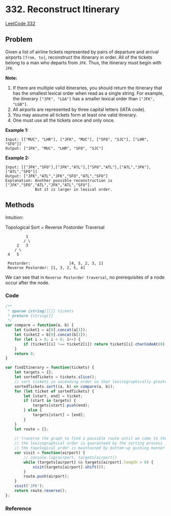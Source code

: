 # 332. Reconstruct Itinerary

[LeetCode 332](https://leetcode.com/problems/reconstruct-itinerary/)

## Problem

Given a list of airline tickets represented by pairs of departure and arrival airports `[from, to]`, reconstruct the itinerary in order. All of the tickets belong to a man who departs from `JFK`. Thus, the itinerary must begin with `JFK`.

**Note:**

1. If there are multiple valid itineraries, you should return the itinerary that has the smallest lexical order when read as a single string. For example, the itinerary `["JFK", "LGA"]` has a smaller lexical order than `["JFK", "LGB"]`.
2. All airports are represented by three capital letters (IATA code).
3. You may assume all tickets form at least one valid itinerary.
4. One must use all the tickets once and only once.

**Example 1:**

```
Input: [["MUC", "LHR"], ["JFK", "MUC"], ["SFO", "SJC"], ["LHR", "SFO"]]
Output: ["JFK", "MUC", "LHR", "SFO", "SJC"]
```

**Example 2:**

```
Input: [["JFK","SFO"],["JFK","ATL"],["SFO","ATL"],["ATL","JFK"],["ATL","SFO"]]
Output: ["JFK","ATL","JFK","SFO","ATL","SFO"]
Explanation: Another possible reconstruction is ["JFK","SFO","ATL","JFK","ATL","SFO"].
             But it is larger in lexical order.
```

## Methods
Intuition: 

Topological Sort = Reverse Postorder Traversal

```
		 1
		/ \
	 2   3
	/ \ 
 4	 5
 
 Postorder: 				[4, 5, 2, 3, 1]
 Reverse Postorder: [1, 3, 2, 5, 4]
```

We can see that in `Reverse Postorder traversal`, no prerequisites of a node occur after the node.


### Code
```JavaScript
/**
 * @param {string[][]} tickets
 * @return {string[]}
 */
var compare = function(a, b) {
    let ticket1 = a[0].concat(a[1]);
    let ticket2 = b[0].concat(b[1]);
    for (let i = 0; i < 6; i++) {
        if (ticket1[i] !== ticket2[i]) return ticket1[i].charCodeAt(0) - ticket2[i].charCodeAt(0);
    }
    return 0;
}

var findItinerary = function(tickets) {
    let targets = {};
    let sortedTickets = tickets.slice();
    // sort tickets in ascending order so that lexicographically greater tickets will appear later in the routej
    sortedTickets.sort((a, b) => compare(a, b));
    for (let ticket of sortedTickets) {
        let [start, end] = ticket;
        if (start in targets) {
            targets[start].push(end);
        } else {
            targets[start] = [end];
        }
    }
    let route = [];
    
    // traverse the graph to find a possible route until we come to the end node
    // the lexicographical order is guaranteed by the sorting process
    // the topological order is maintained by bottom-up pushing manner
    var visit = function(airport) {
        // console.log(airport, targets[airport])
        while (targets[airport] && targets[airport].length > 0) {
            visit(targets[airport].shift());
        }
        route.push(airport);
    }
    visit('JFK');
    return route.reverse();
};

```

### Reference

